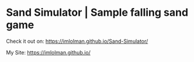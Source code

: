 # Sand Simulator | Sample falling sand game

Check it out on: https://imlolman.github.io/Sand-Simulator/

My Site: https://imlolman.github.io/
